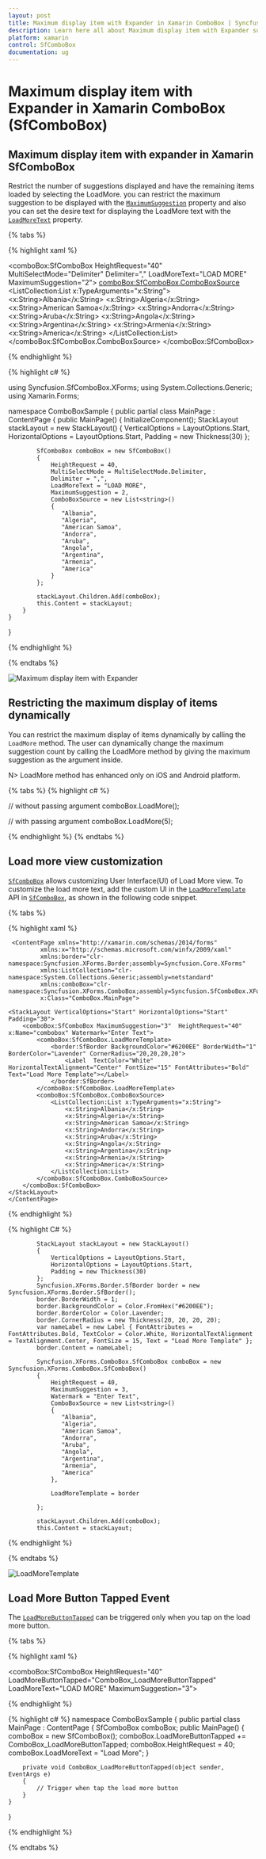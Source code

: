 ```yaml
---
layout: post
title: Maximum display item with Expander in Xamarin ComboBox | Syncfusion<sup>®</sup>
description: Learn here all about Maximum display item with Expander support in Syncfusion<sup>®</sup> Xamarin ComboBox (SfComboBox) control and more.
platform: xamarin
control: SfComboBox
documentation: ug
---
```

# Maximum display item with Expander in Xamarin ComboBox (SfComboBox)

## Maximum display item with expander in Xamarin SfComboBox

Restrict the number of suggestions displayed and have the remaining items loaded by selecting the LoadMore. you can restrict the maximum suggestion to be displayed with the [`MaximumSuggestion`](https://help.syncfusion.com/cr/xamarin/Syncfusion.XForms.ComboBox.SfComboBox.html#Syncfusion_XForms_ComboBox_SfComboBox_MaximumSuggestion) property and also you can set the desire text for displaying the LoadMore text with the [`LoadMoreText`](https://help.syncfusion.com/cr/xamarin/Syncfusion.XForms.ComboBox.SfComboBox.html#Syncfusion_XForms_ComboBox_SfComboBox_LoadMoreText) property.

{% tabs %}

{% highlight xaml %}

<?xml version="1.0" encoding="utf-8" ?>
<ContentPage xmlns="http://xamarin.com/schemas/2014/forms"
             xmlns:x="http://schemas.microsoft.com/winfx/2009/xaml"
             xmlns:comboBox="clr-namespace:Syncfusion.SfComboBox.XForms;assembly=Syncfusion.SfComboBox.XForms"
             xmlns:ListCollection="clr-namespace:System.Collections.Generic;assembly=netstandard"
             xmlns:local="clr-namespace:ComboBoxSample"
             x:Class="ComboBoxSample.MainPage">
    <StackLayout VerticalOptions="Start" 
                 HorizontalOptions="Start" 
                 Padding="30">
        <comboBox:SfComboBox HeightRequest="40"
                             MultiSelectMode="Delimiter"
                             Delimiter=","
                             LoadMoreText="LOAD MORE"
                             MaximumSuggestion="2">
            <comboBox:SfComboBox.ComboBoxSource>
               <ListCollection:List x:TypeArguments="x:String">
                    <x:String>Albania</x:String>
                    <x:String>Algeria</x:String>
                    <x:String>American Samoa</x:String>
                    <x:String>Andorra</x:String>
                    <x:String>Aruba</x:String>
                    <x:String>Angola</x:String>
                    <x:String>Argentina</x:String>
                    <x:String>Armenia</x:String>
                    <x:String>America</x:String>
                </ListCollection:List>
            </comboBox:SfComboBox.ComboBoxSource>
        </comboBox:SfComboBox>
    </StackLayout>
</ContentPage>

{% endhighlight %}

{% highlight c# %}

using Syncfusion.SfComboBox.XForms;
using System.Collections.Generic;
using Xamarin.Forms;

namespace ComboBoxSample
{
    public partial class MainPage : ContentPage
    {
        public MainPage()
        {
            InitializeComponent();
            StackLayout stackLayout = new StackLayout()
            {
                VerticalOptions = LayoutOptions.Start,
                HorizontalOptions = LayoutOptions.Start,
                Padding = new Thickness(30)
            };

            SfComboBox comboBox = new SfComboBox()
            {
                HeightRequest = 40,
                MultiSelectMode = MultiSelectMode.Delimiter,
                Delimiter = ",",
                LoadMoreText = "LOAD MORE",
                MaximumSuggestion = 2,
                ComboBoxSource = new List<string>()
                {
                   "Albania",
                   "Algeria",
                   "American Samoa",
                   "Andorra",
                   "Aruba",
                   "Angola",
                   "Argentina",
                   "Armenia",
                   "America"
                }
            };

            stackLayout.Children.Add(comboBox);
            this.Content = stackLayout;
        }
    }
}

{% endhighlight %}

{% endtabs %}


![Maximum display item with Expander](images/Maximum-display-item-with-Expander/LoadMore.png)

## Restricting the maximum display of items dynamically

You can restrict the maximum display of items dynamically by calling the `LoadMore` method. The user can dynamically change the maximum suggestion count by calling the LoadMore method by giving the maximum suggestion as the argument inside.

N> LoadMore method has enhanced only on iOS and Android platform.

{% tabs %}
{% highlight c# %}

// without passing argument
comboBox.LoadMore();

// with passing argument
comboBox.LoadMore(5);

{% endhighlight %}
{% endtabs %}

## Load more view customization

[`SfComboBox`](https://help.syncfusion.com/cr/xamarin/Syncfusion.XForms.ComboBox.SfComboBox.html) allows customizing User Interface(UI) of Load More view.
To customize the load more text, add the custom UI in the [`LoadMoreTemplate`](https://help.syncfusion.com/cr/xamarin/Syncfusion.XForms.ComboBox.SfComboBox.html#Syncfusion_XForms_ComboBox_SfComboBox_LoadMoreTemplate) API in [`SfComboBox`](https://help.syncfusion.com/cr/xamarin/Syncfusion.XForms.ComboBox.SfComboBox.html), as shown in the following code snippet.

{% tabs %}

{% highlight xaml %}

     <ContentPage xmlns="http://xamarin.com/schemas/2014/forms"
             xmlns:x="http://schemas.microsoft.com/winfx/2009/xaml"
             xmlns:border="clr-namespace:Syncfusion.XForms.Border;assembly=Syncfusion.Core.XForms"
			 xmlns:ListCollection="clr-namespace:System.Collections.Generic;assembly=netstandard"
             xmlns:comboBox="clr-namespace:Syncfusion.XForms.ComboBox;assembly=Syncfusion.SfComboBox.XForms"
             x:Class="ComboBox.MainPage">
    
    <StackLayout VerticalOptions="Start" HorizontalOptions="Start" Padding="30">
        <comboBox:SfComboBox MaximumSuggestion="3"  HeightRequest="40" x:Name="combobox" Watermark="Enter Text">
            <comboBox:SfComboBox.LoadMoreTemplate>
                <border:SfBorder BackgroundColor="#6200EE" BorderWidth="1" BorderColor="Lavender" CornerRadius="20,20,20,20">
                    <Label  TextColor="White"  HorizontalTextAlignment="Center" FontSize="15" FontAttributes="Bold" Text="Load More Template"></Label>
                </border:SfBorder>
            </comboBox:SfComboBox.LoadMoreTemplate>
            <comboBox:SfComboBox.ComboBoxSource>
                <ListCollection:List x:TypeArguments="x:String">
                    <x:String>Albania</x:String>
                    <x:String>Algeria</x:String>
                    <x:String>American Samoa</x:String>
                    <x:String>Andorra</x:String>
                    <x:String>Aruba</x:String>
                    <x:String>Angola</x:String>
                    <x:String>Argentina</x:String>
                    <x:String>Armenia</x:String>
                    <x:String>America</x:String>
                </ListCollection:List>
            </comboBox:SfComboBox.ComboBoxSource>
        </comboBox:SfComboBox>
    </StackLayout>
    </ContentPage>

{% endhighlight %} 

{% highlight C# %}

 
            StackLayout stackLayout = new StackLayout()
            {
                VerticalOptions = LayoutOptions.Start,
                HorizontalOptions = LayoutOptions.Start,
                Padding = new Thickness(30)
            };
            Syncfusion.XForms.Border.SfBorder border = new Syncfusion.XForms.Border.SfBorder();
            border.BorderWidth = 1;
            border.BackgroundColor = Color.FromHex("#6200EE");
            border.BorderColor = Color.Lavender;
            border.CornerRadius = new Thickness(20, 20, 20, 20);
            var nameLabel = new Label { FontAttributes = FontAttributes.Bold, TextColor = Color.White, HorizontalTextAlignment = TextAlignment.Center, FontSize = 15, Text = "Load More Template" };
            border.Content = nameLabel;

            Syncfusion.XForms.ComboBox.SfComboBox comboBox = new Syncfusion.XForms.ComboBox.SfComboBox()
            {
                HeightRequest = 40,
                MaximumSuggestion = 3,
                Watermark = "Enter Text",
                ComboBoxSource = new List<string>()
                {
                   "Albania",
                   "Algeria",
                   "American Samoa",
                   "Andorra",
                   "Aruba",
                   "Angola",
                   "Argentina",
                   "Armenia",
                   "America"
                },

                LoadMoreTemplate = border

            };

            stackLayout.Children.Add(comboBox);
            this.Content = stackLayout;

{% endhighlight %}

{% endtabs %}

![LoadMoreTemplate](images/Maximum-display-item-with-Expander/LoadMoreTemplate.png)

## Load More Button Tapped Event

The [`LoadMoreButtonTapped`](https://help.syncfusion.com/cr/xamarin/Syncfusion.XForms.ComboBox.SfComboBox.html#Syncfusion_XForms_ComboBox_SfComboBox_LoadMoreButtonTapped) can be triggered only when you tap on the load more button.

{% tabs %}

{% highlight xaml %}

 <comboBox:SfComboBox HeightRequest="40"
                      LoadMoreButtonTapped="ComboBox_LoadMoreButtonTapped"
                      LoadMoreText="LOAD MORE"
                      MaximumSuggestion="3">

{% endhighlight %}

{% highlight c# %}
namespace ComboBoxSample
{
    public partial class MainPage : ContentPage
    {
        SfComboBox comboBox;
        public MainPage()
        {
          comboBox = new SfComboBox();
          comboBox.LoadMoreButtonTapped += ComboBox_LoadMoreButtonTapped;
          comboBox.HeightRequest = 40;
          comboBox.LoadMoreText = "Load More";
        }

        private void ComboBox_LoadMoreButtonTapped(object sender, EventArgs e)
        {
            // Trigger when tap the load more button
        }
    }
}


{% endhighlight %}

{% endtabs %}
